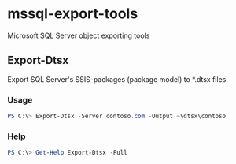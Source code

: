 # mssql-export-tools
Microsoft SQL Server object exporting tools

## Export-Dtsx

Export SQL Server's SSIS-packages (package model) to \*.dtsx files.


### Usage

```powershell
PS C:\> Export-Dtsx -Server contoso.com -Output ~\dtsx\contoso
```


### Help

```powershell
PS C:\> Get-Help Export-Dtsx -Full
```

